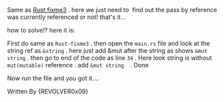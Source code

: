 Same as [Rust fixme3](/General_CTF/2.Rust_Fixme3.md) . here we just need to  find out the pass by reference was currently referenced or not! that's it...

how to solve!? here it is: 

First do same as `Rust-fixme3` . then open the `main.rs` file and look at the string ref as `&string` . here just add &mut after the string as shows `&mut string` . then go to end of the code as line `34` . Here look string is without `mut(mutable)` reference . add `&mut string `  . Done 

Now run the file and you got it....

Written By {REVOLVER0x09}